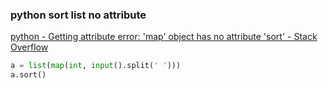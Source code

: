 ### python sort list no attribute


[python - Getting attribute error: 'map' object has no attribute 'sort' - Stack Overflow](https://stackoverflow.com/questions/33198916/getting-attribute-error-map-object-has-no-attribute-sort)




```python
a = list(map(int, input().split(' ')))
a.sort()
```
